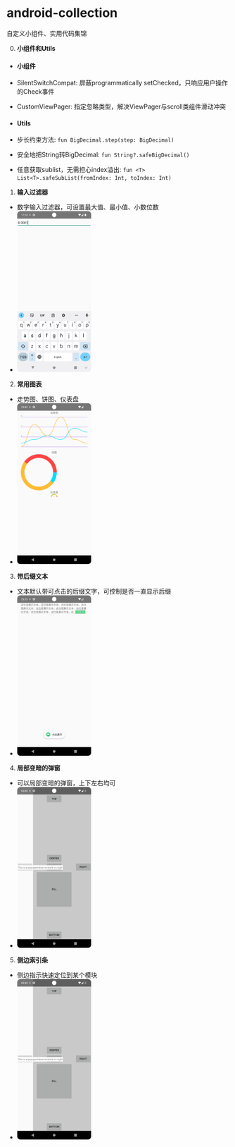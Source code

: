 # android-collection

自定义小组件、实用代码集锦

0. **小组件和Utils**

* #### 小组件
* SilentSwitchCompat: 屏蔽programmatically setChecked，只响应用户操作的Check事件
* CustomViewPager: 指定忽略类型，解决ViewPager与scroll类组件滑动冲突

* #### Utils
* 步长约束方法: `fun BigDecimal.step(step: BigDecimal)`
* 安全地把String转BigDecimal: `fun String?.safeBigDecimal()`
* 任意获取sublist，无需担心index溢出: `fun <T> List<T>.safeSubList(fromIndex: Int, toIndex: Int)`

1. **输入过滤器**

* 数字输入过滤器，可设置最大值、最小值、小数位数
* <img src="/img/Screenshot_input_filter.png" width="35%" height="35%"/>

2. **常用图表**

* 走势图、饼图、仪表盘
* <img src="/img/Screenshot_chart.png" width="35%" height="35%"/>

3. **带后缀文本**

* 文本默认带可点击的后缀文字，可控制是否一直显示后缀
* <img src="/img/Screenshot_suffix_text_view.png" width="35%" height="35%"/>

4. **局部变暗的弹窗**

* 可以局部变暗的弹窗，上下左右均可
* <img src="/img/Screenshot_popup.png" width="35%" height="35%"/>

5. **侧边索引条**
* 侧边指示快速定位到某个模块
* <img src="/img/Screenshot_popup.png" width="35%" height="35%"/>